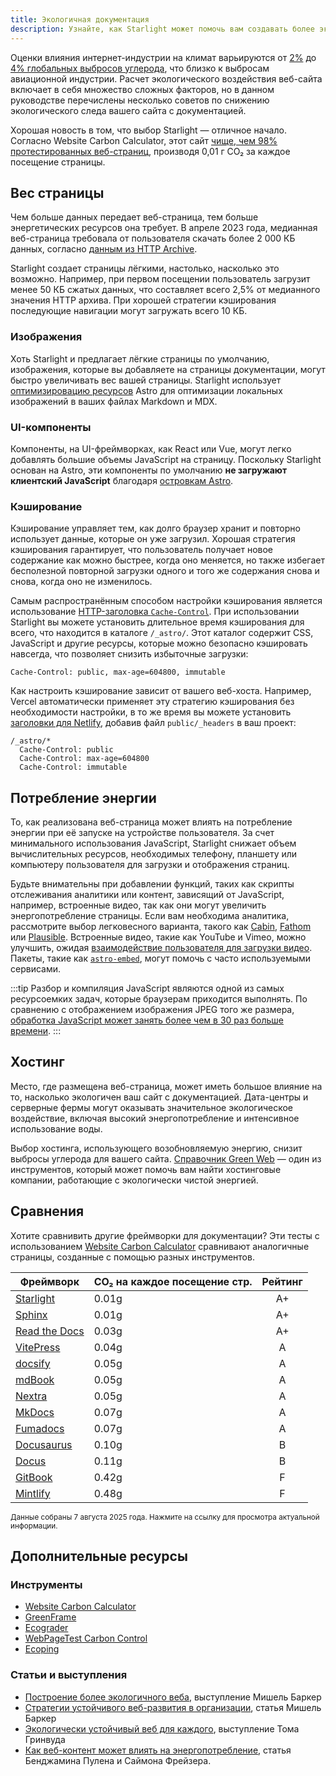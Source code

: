 ```yaml
---
title: Экологичная документация
description: Узнайте, как Starlight может помочь вам создавать более экологичные сайты документации и сократить ваш углеродный след.
---
```


Оценки влияния интернет-индустрии на климат варьируются от [2%][sf] до [4% глобальных выбросов углерода][bbc], что близко к выбросам авиационной индустрии.
Расчет экологического воздействия веб-сайта включает в себя множество сложных факторов, но в данном руководстве перечислены несколько советов по снижению экологического следа вашего сайта с документацией.

Хорошая новость в том, что выбор Starlight — отличное начало.
Согласно Website Carbon Calculator, этот сайт [чище, чем 98% протестированных веб-страниц][sl-carbon], производя 0,01 г CO₂ за каждое посещение страницы.

## Вес страницы

Чем больше данных передает веб-страница, тем больше энергетических ресурсов она требует.
В апреле 2023 года, медианная веб-страница требовала от пользователя скачать более 2 000 КБ данных, согласно [данным из HTTP Archive][http].

Starlight создает страницы лёгкими, настолько, насколько это возможно.
Например, при первом посещении пользователь загрузит менее 50 КБ сжатых данных, что составляет всего 2,5% от медианного значения HTTP архива.
При хорошей стратегии кэширования последующие навигации могут загружать всего 10 КБ.

### Изображения

Хоть Starlight и предлагает лёгкие страницы по умолчанию, изображения, которые вы добавляете на страницы документации, могут быстро увеличивать вес вашей страницы.
Starlight использует [оптимизировацию ресурсов][assets] Astro для оптимизации локальных изображений в ваших файлах Markdown и MDX.

### UI-компоненты

Компоненты, на UI-фреймворках, как React или Vue, могут легко добавлять большие объемы JavaScript на страницу.
Поскольку Starlight основан на Astro, эти компоненты по умолчанию **не загружают клиентский JavaScript** благодаря [островкам Astro][islands].

### Кэширование

Кэширование управляет тем, как долго браузер хранит и повторно использует данные, которые он уже загрузил.
Хорошая стратегия кэширования гарантирует, что пользователь получает новое содержание как можно быстрее, когда оно меняется, но также избегает бесполезной повторной загрузки одного и того же содержания снова и снова, когда оно не изменилось.

Самым распространённым способом настройки кэширования является использование [HTTP-заголовка `Cache-Control`][cache].
При использовании Starlight вы можете установить длительное время кэширования для всего, что находится в каталоге `/_astro/`.
Этот каталог содержит CSS, JavaScript и другие ресурсы, которые можно безопасно кэшировать навсегда, что позволяет снизить избыточные загрузки:

```
Cache-Control: public, max-age=604800, immutable
```

Как настроить кэширование зависит от вашего веб-хоста. Например, Vercel автоматически применяет эту стратегию кэширования без необходимости настройки, в то же время вы можете установить [заголовки для Netlify][ntl-headers], добавив файл `public/_headers` в ваш проект:

```
/_astro/*
  Cache-Control: public
  Cache-Control: max-age=604800
  Cache-Control: immutable
```

[cache]: https://csswizardry.com/2019/03/cache-control-for-civilians/
[ntl-headers]: https://docs.netlify.com/routing/headers/

## Потребление энергии

То, как реализована веб-страница может влиять на потребление энергии при её запуске на устройстве пользователя.
За счет минимального использования JavaScript, Starlight снижает объем вычислительных ресурсов, необходимых телефону, планшету или компьютеру пользователя для загрузки и отображения страниц.

Будьте внимательны при добавлении функций, таких как скрипты отслеживания аналитики или контент, зависящий от JavaScript, например, встроенные видео, так как они могут увеличить энергопотребление страницы.
Если вам необходима аналитика, рассмотрите выбор легковесного варианта, такого как [Cabin][cabin], [Fathom][fathom] или [Plausible][plausible].
Встроенные видео, такие как YouTube и Vimeo, можно улучшить, ожидая [взаимодействие пользователя для загрузки видео][lazy-video].
Пакеты, такие как [`astro-embed`][embed], могут помочь с часто используемыми сервисами.

:::tip
Разбор и компиляция JavaScript являются одной из самых ресурсоемких задач, которые браузерам приходится выполнять.
По сравнению с отображением изображения JPEG того же размера, [обработка JavaScript может занять более чем в 30 раз больше времени][cost-of-js].
:::

[cabin]: https://withcabin.com/
[fathom]: https://usefathom.com/
[plausible]: https://plausible.io/
[lazy-video]: https://web.dev/iframe-lazy-loading/
[embed]: https://www.npmjs.com/package/astro-embed
[cost-of-js]: https://medium.com/dev-channel/the-cost-of-javascript-84009f51e99e

## Хостинг

Место, где размещена веб-страница, может иметь большое влияние на то, насколько экологичен ваш сайт с документацией.
Дата-центры и серверные фермы могут оказывать значительное экологическое воздействие, включая высокий энергопотребление и интенсивное использование воды.

Выбор хостинга, использующего возобновляемую энергию, снизит выбросы углерода для вашего сайта. [Справочник Green Web][gwb] — один из инструментов, который может помочь вам найти хостинговые компании, работающие с экологически чистой энергией.

[gwb]: https://www.thegreenwebfoundation.org/directory/

## Сравнения

Хотите сравнивить другие фреймворки для документации?
Эти тесты с использованием [Website Carbon Calculator][wcc] сравнивают аналогичные страницы, созданные с помощью разных инструментов.

| Фреймворк                   | CO₂ на каждое посещение стр. | Рейтинг |
| --------------------------- | ---------------------------- | :-----: |
| [Starlight][sl-carbon]      | 0.01g              |   A+   |
| [Sphinx][sx-carbon]         | 0.01g              |   A+   |
| [Read the Docs][rtd-carbon] | 0.03g                        |   A+    |
| [VitePress][vp-carbon]      | 0.04g                        |    A    |
| [docsify][dy-carbon]        | 0.05g                        |    A    |
| [mdBook][md-carbon]         | 0.05g                        |    A    |
| [Nextra][nx-carbon]         | 0.05g                        |    A    |
| [MkDocs][mk-carbon]         | 0.07g                        |    A    |
| [Fumadocs][fs-carbon]       | 0.07g                        |    A    |
| [Docusaurus][ds-carbon]     | 0.10g                        |    B    |
| [Docus][dc-carbon]          | 0.11g                        |    B    |
| [GitBook][gb-carbon]        | 0.42g                        |    F    |
| [Mintlify][mt-carbon]       | 0.48g                        |    F    |

<small>Данные собраны 7 августа 2025 года. Нажмите на ссылку для просмотра актуальной информации.</small>

[sl-carbon]: https://www.websitecarbon.com/website/starlight-astro-build-getting-started/
[vp-carbon]: https://www.websitecarbon.com/website/vitepress-dev-guide-what-is-vitepress/
[dc-carbon]: https://www.websitecarbon.com/website/docus-dev-en-getting-started-project-structure/
[sx-carbon]: https://www.websitecarbon.com/website/sphinx-doc-org-en-master-usage-quickstart-html/
[mk-carbon]: https://www.websitecarbon.com/website/mkdocs-org-getting-started/
[md-carbon]: https://www.websitecarbon.com/website/rust-lang-github-io-mdbook/
[nx-carbon]: https://www.websitecarbon.com/website/nextra-site-docs-docs-theme-start/
[fs-carbon]: https://www.websitecarbon.com/website/fumadocs-dev-docs-ui/
[dy-carbon]: https://www.websitecarbon.com/website/docsify-js-org/
[ds-carbon]: https://www.websitecarbon.com/website/docusaurus-io-docs/
[rtd-carbon]: https://www.websitecarbon.com/website/docs-readthedocs-io-en-stable-index-html/
[gb-carbon]: https://www.websitecarbon.com/website/gitbook-com-docs/
[mt-carbon]: https://www.websitecarbon.com/website/mintlify-com-docs-quickstart/

## Дополнительные ресурсы

### Инструменты

- [Website Carbon Calculator][wcc]
- [GreenFrame](https://greenframe.io/)
- [Ecograder](https://ecograder.com/)
- [WebPageTest Carbon Control](https://www.webpagetest.org/carbon-control/)
- [Ecoping](https://ecoping.earth/)

### Статьи и выступления

- [Построение более экологичного веба](https://youtu.be/EfPoOt7T5lg), выступление Мишель Баркер
- [Стратегии устойчивого веб-развития в организации](https://www.smashingmagazine.com/2022/10/sustainable-web-development-strategies-organization/), статья Мишель Баркер
- [Экологически устойчивый веб для каждого](https://2021.stateofthebrowser.com/speakers/tom-greenwood/), выступление Тома Гринвуда
- [Как веб-контент может влиять на энергопотребление](https://webkit.org/blog/8970/how-web-content-can-affect-power-usage/), статья Бенджамина Пулена и Саймона Фрейзера.

[sf]: https://www.sciencefocus.com/science/what-is-the-carbon-footprint-of-the-internet/
[bbc]: https://www.bbc.com/future/article/20200305-why-your-internet-habits-are-not-as-clean-as-you-think
[http]: https://httparchive.org/reports/state-of-the-web
[assets]: https://docs.astro.build/ru/guides/images/
[islands]: https://docs.astro.build/ru/concepts/islands/
[wcc]: https://www.websitecarbon.com/

